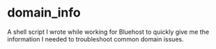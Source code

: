 # domain_info
A shell script I wrote while working for Bluehost to quickly give me the information I needed to troubleshoot common domain issues.
